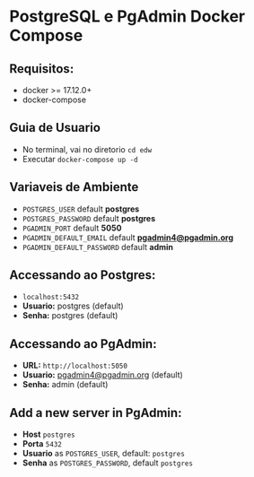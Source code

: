 # PostgreSQL e PgAdmin Docker Compose

## Requisitos:
* docker >= 17.12.0+
* docker-compose

## Guia de Usuario
* No terminal, vai no diretorio  `cd edw`
* Executar `docker-compose up -d`

## Variaveis de Ambiente
* `POSTGRES_USER` default **postgres**
* `POSTGRES_PASSWORD` default **postgres**
* `PGADMIN_PORT` default **5050**
* `PGADMIN_DEFAULT_EMAIL` default **pgadmin4@pgadmin.org**
* `PGADMIN_DEFAULT_PASSWORD` default **admin**

## Accessando ao Postgres: 
* `localhost:5432`
* **Usuario:** postgres (default)
* **Senha:** postgres (default)

## Accessando ao PgAdmin: 
* **URL:** `http://localhost:5050`
* **Usuario:** pgadmin4@pgadmin.org (default)
* **Senha:** admin (default)

## Add a new server in PgAdmin:
* **Host** `postgres`
* **Porta** `5432`
* **Usuario** as `POSTGRES_USER`, default: `postgres`
* **Senha** as `POSTGRES_PASSWORD`, default `postgres`